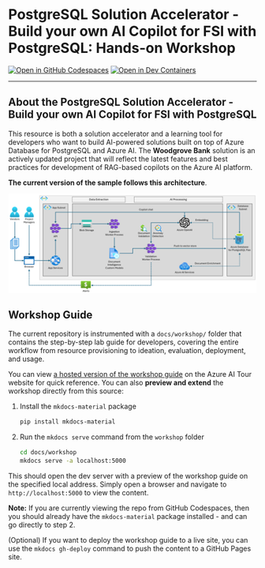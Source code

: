 # PostgreSQL Solution Accelerator - Build your own AI Copilot for FSI with PostgreSQL: Hands-on Workshop

[![Open in GitHub Codespaces](https://img.shields.io/static/v1?style=for-the-badge&label=GitHub+Codespaces&message=Open&color=brightgreen&logo=github)](https://github.com/codespaces/new?hide_repo_select=true&machine=basicLinux32gb&repo=725257907&ref=main&devcontainer_path=.devcontainer%2Fdevcontainer.json&geo=UsEast)
[![Open in Dev Containers](https://img.shields.io/static/v1?style=for-the-badge&label=Dev%20Containers&message=Open&color=blue&logo=visualstudiocode)](https://vscode.dev/redirect?url=vscode://ms-vscode-remote.remote-containers/cloneInVolume?url=https://github.com/azure-samples/contoso-chat)

---

## About the PostgreSQL Solution Accelerator - Build your own AI Copilot for FSI with PostgreSQL

This resource is both a solution accelerator and a learning tool for developers who want to build AI-powered solutions built on top of Azure Database for PostgreSQL and Azure AI. The **Woodgrove Bank** solution is an actively updated project that will reflect the latest features and best practices for development of RAG-based copilots on the Azure AI platform.

**The current version of the sample follows this architecture**.

![High-level architecture diagram for the solution](./docs/img/solution-architecture-diagram.png)

## Workshop Guide

The current repository is instrumented with a `docs/workshop/` folder that contains the step-by-step lab guide for developers, covering the entire workflow from resource provisioning to ideation, evaluation, deployment, and usage.

You can view [a hosted version of the workshop guide](https://solliancenet.github.io/microsoft-postgresql-solution-accelerator-build-your-own-ai-copilot) on the Azure AI Tour website for quick reference. You can also **preview and extend** the workshop directly from this source:

1. Install the `mkdocs-material` package

    ```bash
    pip install mkdocs-material
    ```

1. Run the `mkdocs serve` command from the `workshop` folder

    ```bash
    cd docs/workshop
    mkdocs serve -a localhost:5000
    ```

This should open the dev server with a preview of the workshop guide on the specified local address. Simply open a browser and navigate to `http://localhost:5000` to view the content.

**Note:** If you are currently viewing the repo from GitHub Codespaces, then you should already have the `mkdocs-material` package installed - and can go directly to step 2.

(Optional) If you want to deploy the workshop guide to a live site, you can use the `mkdocs gh-deploy` command to push the content to a GitHub Pages site.

